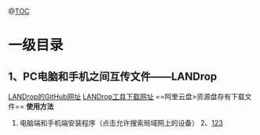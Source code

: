 @[TOC](一些常用的工具)
# 一级目录
## 1、PC电脑和手机之间互传文件——LANDrop
[LANDrop的GitHub网址](https://github.com/LANDrop/LANDrop)
[LANDrop工具下载网址](https://landrop.app/#downloads)
==阿里云盘>资源盘存有下载文件==
**使用方法**
1. 电脑端和手机端安装程序（点击允许搜索局域网上的设备）
2、[123](https://github.com/cooperpy/tool_cabinet/assets/107781344/7c8e9e31-0656-44ed-8b91-e01bc620cbd6)


